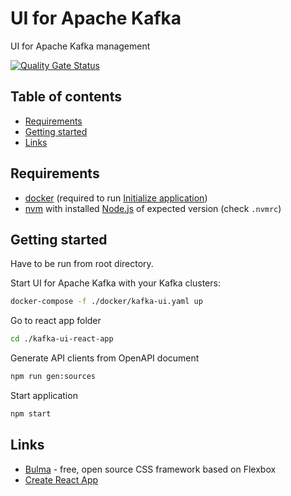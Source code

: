 # UI for Apache Kafka
UI for Apache Kafka management

[![Quality Gate Status](https://sonarcloud.io/api/project_badges/measure?project=provectus_kafka-ui_frontend&metric=alert_status)](https://sonarcloud.io/dashboard?id=provectus_kafka-ui_frontend)

## Table of contents
- [Requirements](#requirements)
- [Getting started](#getting-started)
- [Links](#links)

## Requirements
- [docker](https://www.docker.com/get-started) (required to run [Initialize application](#initialize-application))
- [nvm](https://github.com/nvm-sh/nvm) with installed [Node.js](https://nodejs.org/en/) of expected version (check `.nvmrc`)

## Getting started

Have to be run from root directory.

Start UI for Apache Kafka with your Kafka clusters:
```sh
docker-compose -f ./docker/kafka-ui.yaml up
```

Go to react app folder
```sh
cd ./kafka-ui-react-app
```

Generate API clients from OpenAPI document
```sh
npm run gen:sources
```

Start application
```sh
npm start
```
## Links

* [Bulma](https://bulma.io/documentation/) - free, open source CSS framework based on Flexbox
* [Create React App](https://github.com/facebook/create-react-app)
